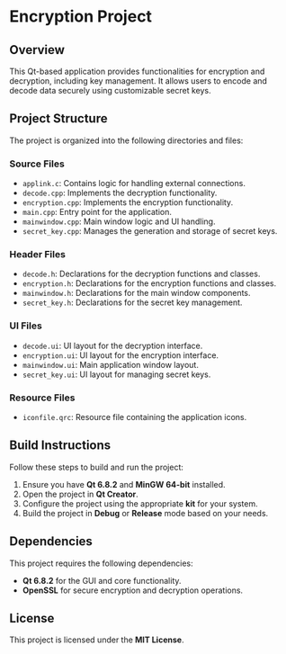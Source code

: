 # Encryption Project

## Overview

This Qt-based application provides functionalities for encryption and decryption, including key management. It allows users to encode and decode data securely using customizable secret keys.

## Project Structure

The project is organized into the following directories and files:

### Source Files

- `applink.c`: Contains logic for handling external connections.
- `decode.cpp`: Implements the decryption functionality.
- `encryption.cpp`: Implements the encryption functionality.
- `main.cpp`: Entry point for the application.
- `mainwindow.cpp`: Main window logic and UI handling.
- `secret_key.cpp`: Manages the generation and storage of secret keys.

### Header Files

- `decode.h`: Declarations for the decryption functions and classes.
- `encryption.h`: Declarations for the encryption functions and classes.
- `mainwindow.h`: Declarations for the main window components.
- `secret_key.h`: Declarations for the secret key management.

### UI Files

- `decode.ui`: UI layout for the decryption interface.
- `encryption.ui`: UI layout for the encryption interface.
- `mainwindow.ui`: Main application window layout.
- `secret_key.ui`: UI layout for managing secret keys.

### Resource Files

- `iconfile.qrc`: Resource file containing the application icons.

## Build Instructions

Follow these steps to build and run the project:

1. Ensure you have **Qt 6.8.2** and **MinGW 64-bit** installed.
2. Open the project in **Qt Creator**.
3. Configure the project using the appropriate **kit** for your system.
4. Build the project in **Debug** or **Release** mode based on your needs.

## Dependencies

This project requires the following dependencies:

- **Qt 6.8.2** for the GUI and core functionality.
- **OpenSSL** for secure encryption and decryption operations.

## License

This project is licensed under the **MIT License**.
